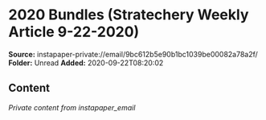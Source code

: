 # 2020 Bundles (Stratechery Weekly Article 9-22-2020)

**Source:** instapaper-private://email/9bc612b5e90b1bc1039be00082a78a2f/
**Folder:** Unread
**Added:** 2020-09-22T08:20:02




## Content
*Private content from instapaper_email*

